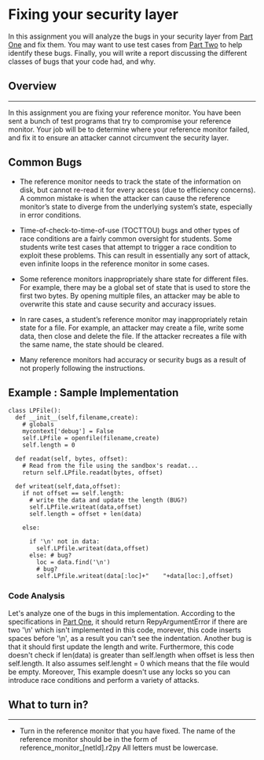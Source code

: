 
# Fixing your security layer

In this assignment you will analyze the bugs in your security layer from [Part One](https://github.com/SeattleTestbed/docs/blob/master/EducationalAssignments/LeftPadPartOne.md) and fix them.  You may want to use test cases from [Part Two](https://github.com/SeattleTestbed/docs/blob/master/EducationalAssignments/LeftPadPartTwo.md) to help identify these bugs.  Finally, you will write a report discussing the different classes of bugs that your code had, and why.




## Overview
----
In this assignment you are fixing your reference monitor.  You have been sent a bunch of test programs that try to compromise your reference monitor.  Your job will be to determine where your reference monitor failed, and fix it to ensure an attacker cannot circumvent the security layer.



## Common Bugs
 * The reference monitor needs to track the state of the information on disk, but cannot re-read it for every access (due to efficiency concerns). A common mistake is when the attacker can cause the reference monitor’s state to diverge from the underlying system’s state, especially in error conditions. 

 * Time-of-check-to-time-of-use (TOCTTOU) bugs and other types of race conditions are a fairly common oversight for students. Some students write test cases that attempt to trigger a race condition to exploit these problems. This can result in essentially any sort of attack, even infinite loops in the reference monitor in some cases.

 * Some reference monitors inappropriately share state for different files. For example, there may be a global set of state that is used to store the first two bytes. By opening multiple files, an attacker may be able to overwrite this state and cause security and accuracy issues.

 * In rare cases, a student’s reference monitor may inappropriately retain state for a file. For example, an attacker may create a file, write some data, then close and delete the file. If the attacker recreates a file with the same name, the state should be cleared.

 * Many reference monitors had accuracy or security bugs as a result of not properly following the instructions.




## Example : Sample Implementation 

```
class LPFile():
  def __init__(self,filename,create):
    # globals
    mycontext['debug'] = False   
    self.LPfile = openfile(filename,create)
    self.length = 0

  def readat(self, bytes, offset):
    # Read from the file using the sandbox's readat...
    return self.LPfile.readat(bytes, offset)

  def writeat(self,data,offset):
    if not offset == self.length:
      # write the data and update the length (BUG?)
      self.LPfile.writeat(data,offset)
      self.length = offset + len(data)

    else:
    
      if '\n' not in data:
        self.LPfile.writeat(data,offset)
      else: # bug?
        loc = data.find('\n')
        # bug?
        self.LPfile.writeat(data[:loc]+"    "+data[loc:],offset)
```

### Code Analysis
Let's analyze one of the bugs in this implementation.  According to the specifications in [Part One](https://github.com/SeattleTestbed/docs/blob/master/EducationalAssignments/LeftPadPartOne.md), it should return RepyArgumentError if there are two '\n' which isn't implemented in this code, morever, this code inserts spaces before '\n', as a result you can't see the indentation. Another bug is that it should first update the length and write. Furthermore,  this code doesn't check if len(data) is greater than self.length when offset is less then self.length. It also assumes self.lenght = 0 which means that the file would be empty. Moreover, This example doesn't use any locks so you can introduce race conditions and perform a variety of attacks. 


## What to turn in?
----

 * Turn in the reference monitor that you have fixed.  The name of the reference monitor should be in the form of reference_monitor_[netId].r2py
All letters must be lowercase.
